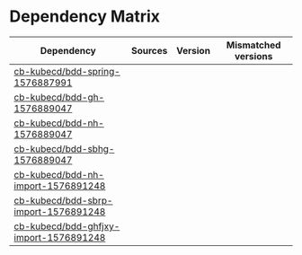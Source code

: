 # Dependency Matrix

Dependency | Sources | Version | Mismatched versions
---------- | ------- | ------- | -------------------
[cb-kubecd/bdd-spring-1576887991](https://github.com/cb-kubecd/bdd-spring-1576887991.git) |  | []() | 
[cb-kubecd/bdd-gh-1576889047](https://github.com/cb-kubecd/bdd-gh-1576889047.git) |  | []() | 
[cb-kubecd/bdd-nh-1576889047](https://github.com/cb-kubecd/bdd-nh-1576889047.git) |  | []() | 
[cb-kubecd/bdd-sbhg-1576889047](https://github.com/cb-kubecd/bdd-sbhg-1576889047.git) |  | []() | 
[cb-kubecd/bdd-nh-import-1576891248](https://github.com/cb-kubecd/bdd-nh-import-1576891248.git) |  | []() | 
[cb-kubecd/bdd-sbrp-import-1576891248](https://github.com/cb-kubecd/bdd-sbrp-import-1576891248.git) |  | []() | 
[cb-kubecd/bdd-ghfjxy-import-1576891248](https://github.com/cb-kubecd/bdd-ghfjxy-import-1576891248.git) |  | []() | 
